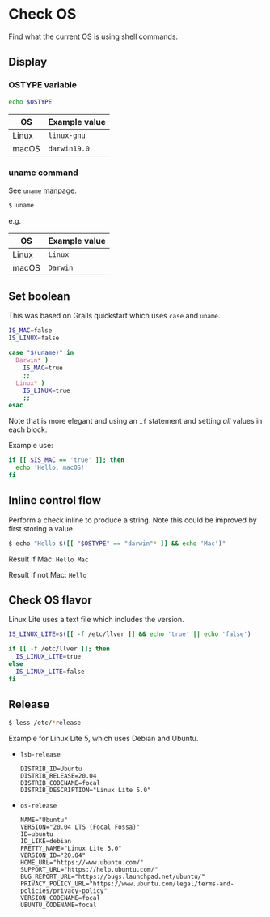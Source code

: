 # Check OS

Find what the current OS is using shell commands.


## Display

### OSTYPE variable

```sh
echo $OSTYPE
```

OS    | Example value
---   | ---
Linux | `linux-gnu`
macOS | `darwin19.0`

### uname command

See `uname` [manpage](https://ss64.com/osx/uname.html).

```sh
$ uname
```

e.g.

OS    | Example value
---   | ---
Linux | `Linux`
macOS | `Darwin`


## Set boolean

This was based on Grails quickstart which uses `case` and `uname`.

```sh
IS_MAC=false
IS_LINUX=false

case "$(uname)" in
  Darwin* )
    IS_MAC=true
    ;;
  Linux* )
    IS_LINUX=true
    ;;
esac
```

Note that is more elegant and using an `if` statement and setting _all_ values in each block.

Example use:

```sh
if [[ $IS_MAC == 'true' ]]; then
  echo 'Hello, macOS!'
fi
```


## Inline control flow

Perform a check inline to produce a string. Note this could be improved by first storing a value.

```sh
$ echo "Hello $([[ "$OSTYPE" == "darwin"* ]] && echo 'Mac')"
```
Result if Mac: `Hello Mac`

Result if not Mac: `Hello`


## Check OS flavor

Linux Lite uses a text file which includes the version.

```sh
IS_LINUX_LITE=$([[ -f /etc/llver ]] && echo 'true' || echo 'false')
```

```sh
if [[ -f /etc/llver ]]; then
  IS_LINUX_LITE=true
else
  IS_LINUX_LITE=false
fi
```

## Release

```sh
$ less /etc/*release
```

Example for Linux Lite 5, which uses Debian and Ubuntu.

- `lsb-release`
    ```
    DISTRIB_ID=Ubuntu
    DISTRIB_RELEASE=20.04
    DISTRIB_CODENAME=focal
    DISTRIB_DESCRIPTION="Linux Lite 5.0"
    ```
- `os-release`
    ```
    NAME="Ubuntu"
    VERSION="20.04 LTS (Focal Fossa)"
    ID=ubuntu
    ID_LIKE=debian
    PRETTY_NAME="Linux Lite 5.0"
    VERSION_ID="20.04"
    HOME_URL="https://www.ubuntu.com/"
    SUPPORT_URL="https://help.ubuntu.com/"
    BUG_REPORT_URL="https://bugs.launchpad.net/ubuntu/"
    PRIVACY_POLICY_URL="https://www.ubuntu.com/legal/terms-and-policies/privacy-policy"
    VERSION_CODENAME=focal
    UBUNTU_CODENAME=focal
    ```
    
